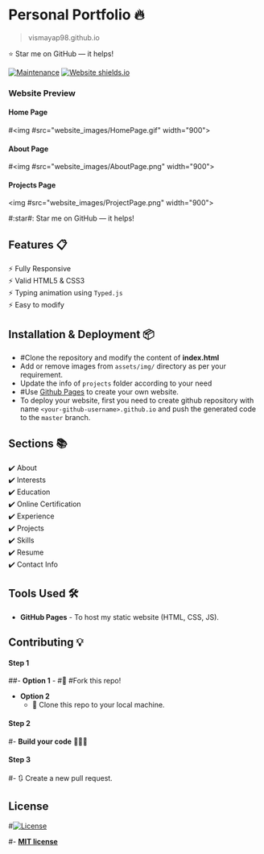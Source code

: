 # Personal Portfolio 🔥
>vismayap98.github.io


:star: Star me on GitHub — it helps!

[![Maintenance](https://img.shields.io/badge/maintained-yes-green.svg)](https://github.com/vismayap98/vismayap98.github.io/tree/main)
[![Website shields.io](https://img.shields.io/badge/website-up-yellow)](https://www.linkedin.com/in/vismaya-prakasan/)


### Website Preview
#### Home Page
#<img #src="website_images/HomePage.gif" width="900">


#### About Page
#<img #src="website_images/AboutPage.png" width="900">


#### Projects Page
<img #src="website_images/ProjectPage.png" width="900">
  


#:star#: Star me on GitHub — it helps!

## Features 📋
⚡️ Fully Responsive\
⚡️ Valid HTML5 & CSS3\
⚡️ Typing animation using `Typed.js`\
⚡️ Easy to modify

## Installation & Deployment 📦
- #Clone the repository and modify the content of <b>index.html</b> 
- Add or remove images from `assets/img/` directory as per your requirement.
- Update the info of `projects` folder according to your need
- #Use [Github Pages](https://create-react-app.dev/docs/deployment/#github-pages) to create your own website.
- To deploy your website, first you need to create github repository with name `<your-github-username>.github.io` and push the generated code to the `master` branch.

## Sections 📚
✔️ About\
✔️ Interests\
✔️ Education\
✔️ Online Certification\
✔️ Experience\
✔️ Projects \
✔️ Skills \
✔️ Resume\
✔️ Contact Info



## Tools Used 🛠️
* <b>GitHub Pages</b> - To host my static website (HTML, CSS, JS).

## Contributing 💡
#### Step 1

##- **Option 1**
    - #🍴 #Fork this repo!

- **Option 2**
    - 👯 Clone this repo to your local machine.


#### Step 2

#- **Build your code** 🔨🔨🔨

#### Step 3

#- 🔃 Create a new pull request.

## License
#[![License](http://img.shields.io/:license-mit-blue.svg?style=flat-square)](http://badges.mit-license.org)

#- **[MIT license](http://opensource.org/licenses/mit-license.php)**
